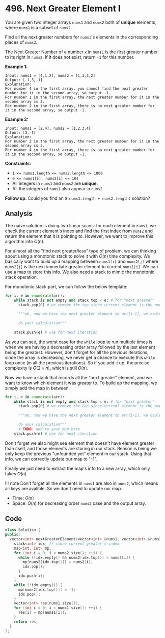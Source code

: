 # 496. Next Greater Element I

You are given two integer arrays `nums1` and `nums2` both of **unique** elements, where `nums1` is a subset of `nums2`.

Find all the next greater numbers for `nums1`'s elements in the corresponding places of `nums2`.

The Next Greater Number of a number `x` in `nums1` is the first greater number to its right in `nums2`. If it does not exist, return `-1` for this number.

 

**Example 1:**

```
Input: nums1 = [4,1,2], nums2 = [1,3,4,2]
Output: [-1,3,-1]
Explanation:
For number 4 in the first array, you cannot find the next greater number for it in the second array, so output -1.
For number 1 in the first array, the next greater number for it in the second array is 3.
For number 2 in the first array, there is no next greater number for it in the second array, so output -1.
```

**Example 2:**

```
Input: nums1 = [2,4], nums2 = [1,2,3,4]
Output: [3,-1]
Explanation:
For number 2 in the first array, the next greater number for it in the second array is 3.
For number 4 in the first array, there is no next greater number for it in the second array, so output -1.
```

 

**Constraints:**

- `1 <= nums1.length <= nums2.length <= 1000`
- `0 <= nums1[i], nums2[i] <= 104`
- All integers in `nums1` and `nums2` are **unique**.
- All the integers of `nums1` also appear in `nums2`.

 

**Follow up:** Could you find an `O(nums1.length + nums2.length)` solution?

## Analysis

The naive solution is doing two linear scans: for each element in `nums1`, we check the current element's index and find the first index from `nums2` and return the element that it is pointing to. However, we want to improve this algorithm into $O(n)$. 

For almost all the "find next greater/less" type of problem, we can thinking about using a monotonic stack to solve it with $O(n)$ time complexity. We basically want to build up a mapping between `nums1[i]` and `nums2[j]` where `nums2[j]` is the next immediate greater element to current `nums1[i]`. We can use a map to store this info. We also need a stack to mimic the monotonic stack operation.

For monotonic stack part, we can follow the below template:

```python
for i, e in enumerate(arr):
  	while stack is not empty and stack top < e: # for "next greater"
      stack.pop(0) # we remove the top since current element is the new "next greater"
     
      """ok, now we have the next greater element to arr[i-1], we could do something here
 
      do your calculation"""
      
   	stack.push(e) # use for next iteration
```

As you can see, the worst case for the `while` loop to run multiple times is when we are having a decreasing order array followed by the last element being the greatest. However, don't forget for all the previous iterations, since the array is decreasing, we never get a chance to execute this `while` loop once (in all the previous iterations). So if you add it up, the precise complexity is $O(2 \times n)$, which is still $O(n)$.

Now we have a stack that records all the "next greater" element, and we want to know which element it was greater to. To build up the mapping, we simply add the map in between.

```python
for i, e in enumerate(arr):
  	while stack is not empty and stack top < e: # for "next greater"
      stack.pop(0) # we remove the top since current element is the new "next greater"
     
      """ok, now we have the next greater element to arr[i-1], we could do something here
 
      do your calculation"""
      # TODO: add to your map here
   	stack.push(e) # use for next iteration
```

Don't forget we also might see element that doesn't have element greater than itself, and those elements are storing in our stack. Reason is being we only keep the previous "unfounded yet" element in our stack. Using that info, we can correctly update our map to "-1".

Finally we just need to extract the map's info to a new array, which only takes $O(n)$.

!!! note
    Don't forget all the elements in `nums1` are also in `nums2`, which means
	all keys are avalible. So we don't need to update our map.

* Time: $O(n)$
* Space: $O(n)$ for decreasing order `nums2` case and the output array.

## Code

```c++
class Solution {
public:
  vector<int> nextGreaterElement(vector<int> &nums1, vector<int> &nums2) {
    stack<int> idx; // store current greater's index
    map<int, int> mp;
    for (int i = 0; i < nums2.size(); ++i) {
      while (!idx.empty() && nums2[idx.top()] < nums2[i]) {
        mp[nums2[idx.top()]] = nums2[i];
        idx.pop();
      }
      idx.push(i);
    }
    while (!idx.empty()) {
      mp[nums2[idx.top()]] = -1;
      idx.pop();
    }
    vector<int> res(nums1.size());
    for (int i = 0; i < nums1.size(); ++i) {
      res[i] = mp[nums1[i]];
    }
    return res;
  }
};
```
